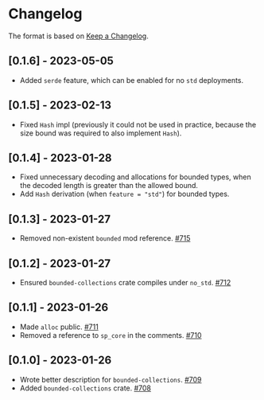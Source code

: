 # Changelog

The format is based on [Keep a Changelog].

[Keep a Changelog]: http://keepachangelog.com/en/1.0.0/

## [0.1.6] - 2023-05-05
- Added `serde` feature, which can be enabled for no `std` deployments.

## [0.1.5] - 2023-02-13
- Fixed `Hash` impl (previously it could not be used in practice, because the size bound was required to also implement `Hash`).

## [0.1.4] - 2023-01-28
- Fixed unnecessary decoding and allocations for bounded types, when the decoded length is greater than the allowed bound.
- Add `Hash` derivation (when `feature = "std"`) for bounded types.

## [0.1.3] - 2023-01-27
- Removed non-existent `bounded` mod reference. [#715](https://github.com/paritytech/parity-common/pull/715)

## [0.1.2] - 2023-01-27
- Ensured `bounded-collections` crate compiles under `no_std`. [#712](https://github.com/paritytech/parity-common/pull/712)

## [0.1.1] - 2023-01-26
- Made `alloc` public. [#711](https://github.com/paritytech/parity-common/pull/711)
- Removed a reference to `sp_core` in the comments. [#710](https://github.com/paritytech/parity-common/pull/710)

## [0.1.0] - 2023-01-26
- Wrote better description for `bounded-collections`. [#709](https://github.com/paritytech/parity-common/pull/709)
- Added `bounded-collections` crate. [#708](https://github.com/paritytech/parity-common/pull/708)
